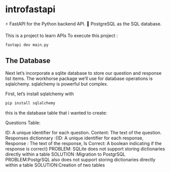 # introfastapi
⚡ FastAPI for the Python backend API.
💾 PostgreSQL as the SQL database.

This is a project to learn APIs
To execute this project :
```sh 
fastapi dev main.py
```




## The Database
Next let’s incorporate a sqlite database to store our question and response list items. The workhorse package we’ll use for database operations is sqlalchemy. sqlalchemy is powerful but complex.

First, let’s install sqlalchemy with 
```sh 
pip install sqlalchemy 
```
this is the database table that i wanted to create:

Questions Table:

ID: A unique identifier for each question.
Content: The text of the question.
Responses dictionnary :{ID: A unique identifier for each response,
                        Response : The text of the response,
                        Is Correct: A boolean indicating if the response is correct}
PROBLEM: SQLite does not support storing dictionaries directly within a table
SOLUTION :Migration to PostgrSQL
PROBLEM:PostgrSQL also does not support storing dictionaries directly within a table
SOLUTION:Creation of two tables


